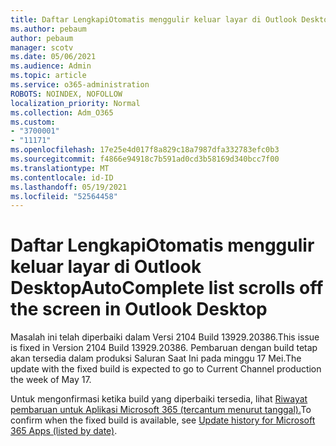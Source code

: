 ```yaml
---
title: Daftar LengkapiOtomatis menggulir keluar layar di Outlook Desktop
ms.author: pebaum
author: pebaum
manager: scotv
ms.date: 05/06/2021
ms.audience: Admin
ms.topic: article
ms.service: o365-administration
ROBOTS: NOINDEX, NOFOLLOW
localization_priority: Normal
ms.collection: Adm_O365
ms.custom:
- "3700001"
- "11171"
ms.openlocfilehash: 17e25e4d017f8a829c18a7987dfa332783efc0b3
ms.sourcegitcommit: f4866e94918c7b591ad0cd3b58169d340bcc7f00
ms.translationtype: MT
ms.contentlocale: id-ID
ms.lasthandoff: 05/19/2021
ms.locfileid: "52564458"
---
```

# <a name="autocomplete-list-scrolls-off-the-screen-in-outlook-desktop"></a><span data-ttu-id="e7c75-102">Daftar LengkapiOtomatis menggulir keluar layar di Outlook Desktop</span><span class="sxs-lookup"><span data-stu-id="e7c75-102">AutoComplete list scrolls off the screen in Outlook Desktop</span></span>

<span data-ttu-id="e7c75-103">Masalah ini telah diperbaiki dalam Versi 2104 Build 13929.20386.</span><span class="sxs-lookup"><span data-stu-id="e7c75-103">This issue is fixed in Version 2104 Build 13929.20386.</span></span> <span data-ttu-id="e7c75-104">Pembaruan dengan build tetap akan tersedia dalam produksi Saluran Saat Ini pada minggu 17 Mei.</span><span class="sxs-lookup"><span data-stu-id="e7c75-104">The update with the fixed build is expected to go to Current Channel production the week of May 17.</span></span> 

<span data-ttu-id="e7c75-105">Untuk mengonfirmasi ketika build yang diperbaiki tersedia, lihat [Riwayat pembaruan untuk Aplikasi Microsoft 365 (tercantum menurut tanggal).](/officeupdates/update-history-microsoft365-apps-by-date)</span><span class="sxs-lookup"><span data-stu-id="e7c75-105">To confirm when the fixed build is available, see [Update history for Microsoft 365 Apps (listed by date)](/officeupdates/update-history-microsoft365-apps-by-date).</span></span>